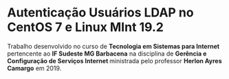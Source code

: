 # Autenticação Usuários LDAP no CentOS 7 e Linux MInt 19.2 
<p>Trabalho desenvolvido no curso de <b>Tecnologia em Sistemas para Internet</b> pertencente ao <b>IF Sudeste MG Barbacena</b> na disciplina de <b>Gerência e Configuração de Serviços Internet </b> ministrada pelo professor <b>Herlon Ayres Camargo</b> em 2019.</p> 
